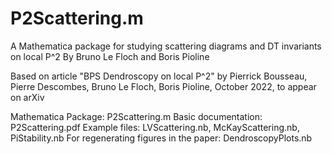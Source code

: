 # P2Scattering.m

A Mathematica package for studying scattering diagrams and DT invariants on local P^2
By Bruno Le Floch and Boris Pioline

Based on article "BPS Dendroscopy on local P^2"
by Pierrick Bousseau, Pierre Descombes, Bruno Le Floch, Boris Pioline, 
October 2022, to appear on arXiv

Mathematica Package: P2Scattering.m
Basic documentation: P2Scattering.pdf
Example files: LVScattering.nb, McKayScattering.nb, PiStability.nb
For regenerating figures in the paper: DendroscopyPlots.nb
